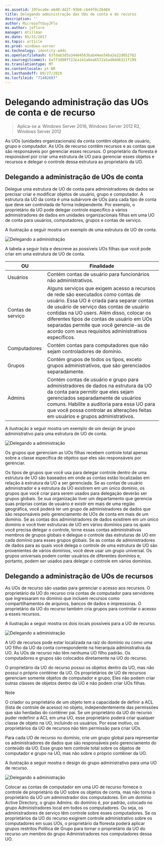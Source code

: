 ```yaml
---
ms.assetid: 19feca0e-a6d0-4d27-93b0-cb44f8c26484
title: Delegando administração das UOs de conta e de recurso
description: ''
author: MicrosoftGuyJFlo
ms.author: joflore
manager: mtillman
ms.date: 05/31/2017
ms.topic: article
ms.prod: windows-server
ms.technology: identity-adds
ms.openlocfilehash: 63fda63d5a34404563bab44ee54ba2e22d852782
ms.sourcegitcommit: 6aff3d88ff22ea141a6ea6572a5ad8dd6321f199
ms.translationtype: MT
ms.contentlocale: pt-BR
ms.lasthandoff: 09/27/2019
ms.locfileid: "71402697"
---
```

# <a name="delegating-administration-of-account-ous-and-resource-ous"></a>Delegando administração das UOs de conta e de recurso

>Aplica-se a: Windows Server 2016, Windows Server 2012 R2, Windows Server 2012

As UOs (unidades organizacionais) da conta contêm objetos de usuário, grupo e computador. As UOs de recurso contêm recursos e as contas que são responsáveis por gerenciar esses recursos. O proprietário da floresta é responsável por criar uma estrutura de UO para gerenciar esses objetos e recursos e delegar o controle dessa estrutura ao proprietário da UO.  
  
## <a name="delegating-administration-of-account-ous"></a>Delegando a administração de UOs de conta  
Delegue uma estrutura de UO de conta para administradores de dados se precisar criar e modificar objetos de usuário, grupo e computador. A estrutura da UO da conta é uma subárvore de UOs para cada tipo de conta que deve ser controlada de forma independente. Por exemplo, o proprietário da UO pode delegar controle específico a vários administradores de dados em unidades organizacionais filhas em uma UO de conta para usuários, computadores, grupos e contas de serviço.  
  
A ilustração a seguir mostra um exemplo de uma estrutura de UO de conta.  
  
![Delegando a administração](media/Delegating-Administration-of-Account-OUs-and-Resource-OUs/66d38fbe-e8eb-42d7-abab-9526243bf6d9.gif)  
  
A tabela a seguir lista e descreve as possíveis UOs filhas que você pode criar em uma estrutura de UO de conta.  
  
|OU|Finalidade|  
|------|-----------|  
|Usuários|Contém contas de usuário para funcionários não administrativos.|  
|Contas de serviço|Alguns serviços que exigem acesso a recursos de rede são executados como contas de usuário. Essa UO é criada para separar contas de usuário de serviço das contas de usuário contidas na UO users. Além disso, colocar os diferentes tipos de contas de usuário em UOs separadas permite que você gerencie-as de acordo com seus requisitos administrativos específicos.|  
|Computadores|Contém contas para computadores que não sejam controladores de domínio.|  
|Grupos|Contém grupos de todos os tipos, exceto grupos administrativos, que são gerenciados separadamente.|  
|Admins|Contém contas de usuário e grupo para administradores de dados na estrutura da UO da conta para permitir que eles sejam gerenciados separadamente de usuários comuns. Habilite a auditoria para essa UO para que você possa controlar as alterações feitas em usuários e grupos administrativos.|  
  
A ilustração a seguir mostra um exemplo de um design de grupo administrativo para uma estrutura de UO de conta.  
  
![Delegando a administração](media/Delegating-Administration-of-Account-OUs-and-Resource-OUs/be2cd2d2-6956-429c-a53a-369e6fe40b2b.gif)  
  
Os grupos que gerenciam as UOs filhas recebem controle total apenas sobre a classe específica de objetos que eles são responsáveis por gerenciar.  
  
Os tipos de grupos que você usa para delegar controle dentro de uma estrutura de UO são baseados em onde as contas estão localizadas em relação à estrutura da UO a ser gerenciada. Se as contas de usuário administrador e a estrutura da UO existirem em um único domínio, os grupos que você criar para serem usados para delegação deverão ser grupos globais. Se sua organização tiver um departamento que gerencia suas próprias contas de usuário e existir em mais de uma região geográfica, você poderá ter um grupo de administradores de dados que são responsáveis pelo gerenciamento de UOs de conta em mais de um domínio. Se as contas dos administradores de dados existirem em um único domínio e você tiver estruturas de UO em vários domínios para os quais você precisa delegar o controle, torne essas contas administrativas membros de grupos globais e delegue o controle das estruturas de UO em cada domínio para esses grupos globais. Se as contas de administradores de dados para as quais você delega o controle de uma estrutura de UO são provenientes de vários domínios, você deve usar um grupo universal. Os grupos universais podem conter usuários de diferentes domínios e, portanto, podem ser usados para delegar o controle em vários domínios.  
  
## <a name="delegating-administration-of-resource-ous"></a>Delegando a administração de UOs de recursos  
As UOs de recurso são usadas para gerenciar o acesso aos recursos. O proprietário da UO do recurso cria contas de computador para servidores que ingressaram no domínio que incluem recursos como compartilhamentos de arquivos, bancos de dados e impressoras. O proprietário da UO do recurso também cria grupos para controlar o acesso a esses recursos.  
  
A ilustração a seguir mostra os dois locais possíveis para a UO de recurso.  
  
![Delegando a administração](media/Delegating-Administration-of-Account-OUs-and-Resource-OUs/6667a5ce-34d6-48a9-9974-b823ba70e2af.gif)  
  
A UO de recursos pode estar localizada na raiz do domínio ou como uma UO filho da UO da conta correspondente na hierarquia administrativa da UO. As UOs de recurso não têm nenhuma UO filho padrão. Os computadores e grupos são colocados diretamente na UO do recurso.  
  
O proprietário da UO do recurso possui os objetos dentro da UO, mas não possui o próprio contêiner da UO. Os proprietários de UO de recursos gerenciam somente objetos de computador e grupo; Eles não podem criar outras classes de objetos dentro da UO e não podem criar UOs filhas.  
  
> [!NOTE]  
> O criador ou proprietário de um objeto tem a capacidade de definir a ACL (lista de controle de acesso) no objeto, independentemente das permissões que são herdadas do contêiner pai. Se um proprietário da UO do recurso puder redefinir a ACL em uma UO, esse proprietário poderá criar qualquer classe de objeto na UO, incluindo os usuários. Por esse motivo, os proprietários da UO de recursos não têm permissão para criar UOs.  
  
Para cada UO de recurso no domínio, crie um grupo global para representar os administradores de dados que são responsáveis pelo gerenciamento do conteúdo da UO. Esse grupo tem controle total sobre os objetos de computador e grupo na UO, mas não sobre o próprio contêiner da UO.  
  
A ilustração a seguir mostra o design do grupo administrativo para uma UO de recurso.  
  
![Delegando a administração](media/Delegating-Administration-of-Account-OUs-and-Resource-OUs/8a3f7714-a3bf-43f7-b999-6070543248b0.gif)  
  
Colocar as contas de computador em uma UO de recurso fornece o controle de proprietário da UO sobre os objetos de conta, mas não torna o proprietário da UO um administrador dos computadores. Em um domínio Active Directory, o grupo Admins. do domínio é, por padrão, colocado no grupo Administradores local em todos os computadores. Ou seja, os administradores de serviço têm controle sobre esses computadores. Se os proprietários da UO do recurso exigirem controle administrativo sobre os computadores em suas UOs, o proprietário da floresta poderá aplicar grupos restritos Política de Grupo para tornar o proprietário da UO do recurso um membro do grupo Administradores nos computadores dessa UO.  
  


